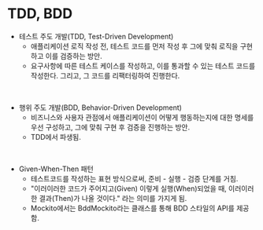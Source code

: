 # TDD, BDD

* 테스트 주도 개발(TDD, Test-Driven Development)
	* 애플리케이션 로직 작성 전, 테스트 코드를 먼저 작성 후 그에 맞춰 로직을 구현하고 이를 검증하는 방안.
	* 요구사항에 따른 테스트 케이스를 작성하고, 이를 통과할 수 있는 테스트 코드를 작성한다. 그리고, 그 코드를 리팩터링하여 진행한다.

<br>

* 행위 주도 개발(BDD, Behavior-Driven Development)
	* 비즈니스와 사용자 관점에서 애플리케이션이 어떻게 행동하는지에 대한 명세를 우선 구성하고, 그에 맞춰 구현 후 검증을 진행하는 방안.
	* TDD에서 파생됨.

<br>

* Given-When-Then 패턴
	* 테스트코드를 작성하는 표현 방식으로써, 준비 - 실행 - 검증 단계를 거침.
	* "이러이러한 코드가 주어지고(Given) 이렇게 실행(When)되었을 때, 이러이러한 결과(Then)가 나올 것이다." 라는 의미를 가지게 됨.
	* Mockito에서는 BddMockito라는 클래스를 통해 BDD 스타일의 API를 제공함.
